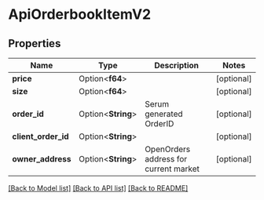 # ApiOrderbookItemV2

## Properties

Name | Type | Description | Notes
------------ | ------------- | ------------- | -------------
**price** | Option<**f64**> |  | [optional]
**size** | Option<**f64**> |  | [optional]
**order_id** | Option<**String**> | Serum generated OrderID | [optional]
**client_order_id** | Option<**String**> |  | [optional]
**owner_address** | Option<**String**> | OpenOrders address for current market | [optional]

[[Back to Model list]](../README.md#documentation-for-models) [[Back to API list]](../README.md#documentation-for-api-endpoints) [[Back to README]](../README.md)


